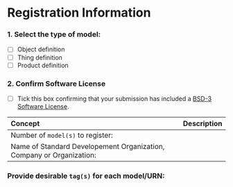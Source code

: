# Registration Information #
  
### 1. Select the type of model: ###
  - [ ] Object definition
  - [ ] Thing definition
  - [ ] Product definition
  
### 2. Confirm Software License
  - [ ] Tick this box confirming that your submission has included a [BSD-3 Software License](https://github.com/one-data-model/prototype-registry/blob/dev/LICENSE).
  

Concept            | Description
:----------------|:------------------------------
Number of ```model(s)``` to register:  | <your text>
Name of Standard Developement Organization, Company or Organization:    | <your text>

### Provide desirable ```tag(s)``` for each model/URN:
